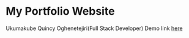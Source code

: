 # My Portfolio Website
Ukumakube Quincy Oghenetejiri(Full Stack Developer)
Demo link [here](www.quincy-oghenetejiri.netlify.app)